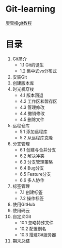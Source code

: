 # Git-learning
[廖雪峰git教程](https://www.liaoxuefeng.com/wiki/0013739516305929606dd18361248578c67b8067c8c017b000)
# 目录
1. Git简介
    - 1.1 Git的诞生
    - 1.2 集中式vs分布式
2. 安装Git
3. 创建版本库
4. 时光机穿梭
    - 4.1 版本回退
    - 4.2 工作区和暂存区
    - 4.3 管理修改
    - 4.4 撤销修改
    - 4.5 删除文件
5. 远程仓库
    - 5.1 添加远程库
    - 5.2 从远程库克隆
6. 分支管理
    - 6.1 创建与合并分支
    - 6.2 解决冲突
    - 6.3 分支管理策略
    - 6.4 Bug分支
    - 6.5 Feature分支
    - 6.6 多人协作
7. 标签管理
    - 7.1 创建标签
    - 7.2 操作标签
8. 使用GitHub
9. 使用码云
10. 自定义Git
    - 10.1 忽略特殊文件
    - 10.2 配置别名
    - 10.3 搭建Git服务器
11. 期末总结